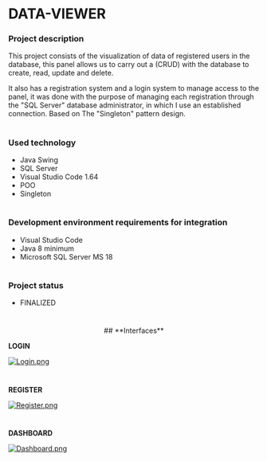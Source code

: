 # **DATA-VIEWER**

### **Project description**

This project consists of the visualization of data of registered users in the database, this panel allows us to carry out a (CRUD) with the database to create, read, update and delete.

It also has a registration system and a login system to manage access to the panel, it was done with the purpose of managing each registration through the "SQL Server" database administrator, in which I use an established connection. Based on The "Singleton" pattern design.

#

### **Used technology**

- Java Swing
- SQL Server
- Visual Studio Code 1.64
- POO
- Singleton

#

### **Development environment requirements for integration**

- Visual Studio Code
- Java 8 minimum
- Microsoft SQL Server MS 18

#

### **Project status**

- FINALIZED

#

<p align="center">
## **Interfaces**
</p>


**LOGIN**

[![Login.png](https://i.postimg.cc/PxGRkWkY/Login.png)](https://postimg.cc/McDD7jHp)

#

**REGISTER**

[![Register.png](https://i.postimg.cc/1tpYR89T/Register.png)](https://postimg.cc/N9jxpf27)

#

**DASHBOARD**

[![Dashboard.png](https://i.postimg.cc/g0LT5M1G/Dashboard.png)](https://postimg.cc/rdcjR98H)

